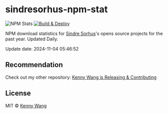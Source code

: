 sindresorhus-npm-stat
===

![NPM Stats](https://img.shields.io/endpoint?url=https://raw.githubusercontent.com/forksss/sindresorhus-npm-stat/main/data/badge.json)
[![Build & Deploy](https://github.com/forksss/sindresorhus-npm-stat/actions/workflows/ci.yml/badge.svg)](https://github.com/forksss/sindresorhus-npm-stat/actions/workflows/ci.yml)

NPM download statistics for [Sindre Sorhus](https://www.npmjs.com/~sindresorhus)'s opens source projects for the past year. Updated Daily.

Update date: <!--GAMFC-->2024-11-04 05:46:52<!--GAMFC-END-->

## Recommendation

Check out my other repository: [Kenny Wang is Releasing & Contributing](https://github.com/jaywcjlove/releases/)

## License

MIT © [Kenny Wang](https://github.com/jaywcjlove)